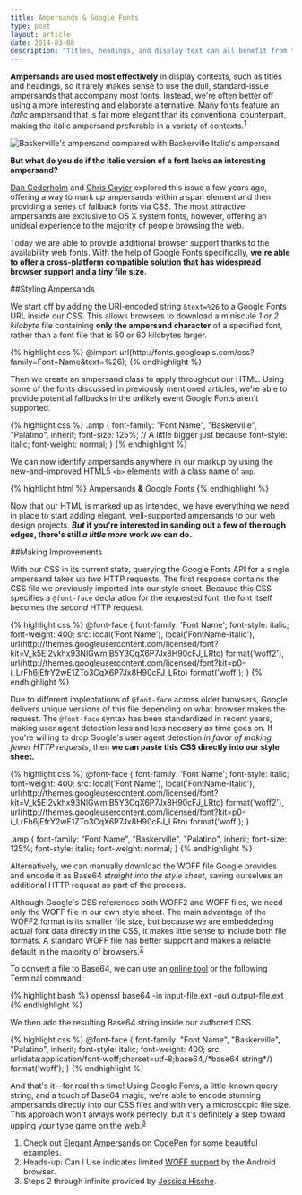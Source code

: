 ```yaml
---
title: Ampersands & Google Fonts
type: post
layout: article
date: 2014-03-08
description: "Titles, headings, and display text can all benefit from the use of a well-placed ampersand. Today Google Fonts makes using beautiful ampersands on the web easier and more widely supported than ever before."
---
```



[simplebits]: http://simplebits.com/notebook/2008/08/14/ampersands-2/
[css1]: http://css-tricks.com/using-the-best-ampersand-available/
[css2]: http://css-tricks.com/snippets/css/fancy-ampersand/
[codepen]: http://codepen.io/johndjameson/full/qzmFf
[base64]: http://www.motobit.com/util/base64-decoder-encoder.asp


<b class="tsc">Ampersands are used most effectively</b> in display contexts, such as titles and headings, so it rarely makes sense to use the dull, standard-issue ampersands that accompany most fonts. Instead, we're often better off using a more interesting and elaborate alternative. Many fonts feature an *italic* ampersand that is far more elegant than its conventional counterpart, making the italic ampersand preferable in a variety of contexts.<sup class="post-marker"><a href="#note:1">1</a></sup>

![Baskerville's ampersand compared with Baskerville Italic's ampersand](assets/images/ampersands-baskerville.svg)

**But what do you do if the italic version of a font lacks an interesting ampersand?**

[Dan Cederholm][simplebits] and [Chris Coyier][css1] explored this issue a few years ago, offering a way to mark up ampersands within a span element and then providing a series of fallback fonts via <abbr>CSS</abbr>. The most attractive ampersands are exclusive to <abbr>OS X</abbr> system fonts, however, offering an unideal experience to the majority of people browsing the web.

Today we are able to provide additional browser support thanks to the availability web fonts. With the help of Google Fonts specifically, **we're able to offer a cross-platform compatible solution that has widespread browser support and a tiny file size.**


##Styling Ampersands

We start off by adding the <abbr>URI</abbr>-encoded string `&text=%26` to a Google Fonts <abbr>URL</abbr> inside our <abbr>CSS</abbr>. This allows browsers to download a miniscule *1 or 2 kilobyte* file containing **only the ampersand character** of a specified font, rather than a font file that is 50 or 60 kilobytes larger.

<div class="well mbmrl mtmrl">
{% highlight css %}
@import url(http://fonts.googleapis.com/css?family=Font+Name&text=%26);
{% endhighlight %}
</div>

Then we create an ampersand class to apply throughout our <abbr>HTML</abbr>. Using some of the fonts discussed in previously mentioned articles, we're able to provide potential fallbacks in the unlikely event Google Fonts aren't supported.

<div class="well mbmrl mtmrl">
{% highlight css %}
.amp {
  font-family: "Font Name", "Baskerville", "Palatino", inherit;
  font-size: 125%; // A little bigger just because
  font-style: italic;
  font-weight: normal;
}
{% endhighlight %}
</div>

We can now identify ampersands anywhere in our markup by using the new-and-improved <abbr>HTML5</abbr> `<b>` elements with a class name of `amp`.

<div class="well mbmrl mtmrl">
{% highlight html %}
Ampersands <b class="amp">&amp;</b> Google Fonts
{% endhighlight %}
</div>

Now that our <abbr>HTML</abbr> is marked up as intended, we have everything we need in place to start adding elegant, well-supported ampersands to our web design projects. ***But* if you're interested in sanding out a few of the rough edges, there's still *a little more* work we can do.**


##Making Improvements

With our <abbr>CSS</abbr> in its current state, querying the Google Fonts <abbr>API</abbr> for a single ampersand takes up *two* <abbr>HTTP</abbr> requests. The first response contains the <abbr>CSS</abbr> file we previously imported into our style sheet. Because this <abbr>CSS</abbr> specifies a `@font-face` declaration for the requested font, the font itself becomes the *second* <abbr>HTTP</abbr> request.

<div class="well mbmrl mtmrl">
{% highlight css %}
@font-face {
  font-family: 'Font Name';
  font-style: italic;
  font-weight: 400;
  src: local('Font Name'), local('FontName-Italic'), url(http://themes.googleusercontent.com/licensed/font?kit=V_k5El2vkhx93NlGwmIB5Y3CqX6P7Jx8H90cFJ_LRto) format('woff2'), url(http://themes.googleusercontent.com/licensed/font?kit=p0-i_LrFh6jEfrY2wE1ZTo3CqX6P7Jx8H90cFJ_LRto) format('woff');
}
{% endhighlight %}
</div>

Due to different implentations of `@font-face` across older browsers, Google delivers unique versions of this file depending on what browser makes the request. The `@font-face` syntax has been standardized in recent years, making user agent detection less and less necesary as time goes on. If you're willing to drop Google's user agent detection *in favor of making fewer <abbr>HTTP</abbr> requests*, then **we can paste this <abbr>CSS</abbr> directly into our style sheet.**

<div class="well mbmrl mtmrl">
{% highlight css %}
@font-face {
  font-family: 'Font Name';
  font-style: italic;
  font-weight: 400;
  src: local('Font Name'), local('FontName-Italic'), url(http://themes.googleusercontent.com/licensed/font?kit=V_k5El2vkhx93NlGwmIB5Y3CqX6P7Jx8H90cFJ_LRto) format('woff2'), url(http://themes.googleusercontent.com/licensed/font?kit=p0-i_LrFh6jEfrY2wE1ZTo3CqX6P7Jx8H90cFJ_LRto) format('woff');
}

.amp {
  font-family: "Font Name", "Baskerville", "Palatino", inherit;
  font-size: 125%;
  font-style: italic;
  font-weight: normal;
}
{% endhighlight %}
</div>

Alternatively, we can manually download the <abbr>WOFF</abbr> file Google provides and encode it as Base64 *straight into the style sheet*, saving ourselves an additional <abbr>HTTP</abbr> request as part of the process.

Although Google's <abbr>CSS</abbr> references both <abbr>WOFF2</abbr> and <abbr>WOFF</abbr> files, we need only the <abbr>WOFF</abbr> file in our own style sheet. The main advantage of the <abbr>WOFF2</abbr> format is its smaller file size, but because we are embeddeding actual font data directly in the <abbr>CSS</abbr>, it makes little sense to include both file formats. A standard <abbr>WOFF</abbr> file has better support and makes a reliable default in the majority of browsers.<sup class="post-marker"><a href="#note:2">2</a></sup>

To convert a file to Base64, we can use an [online tool][base64] or the following Terminal command:

<div class="well mbmrl mtmrl">
{% highlight bash %}
openssl base64 -in input-file.ext -out output-file.ext
{% endhighlight %}
</div>

We then add the resulting Base64 string inside our authored <abbr>CSS</abbr>.

<div class="well mbmrl mtmrl">
{% highlight css %}
@font-face {
  font-family: "Font Name", "Baskerville", "Palatino", inherit;
  font-style: italic;
  font-weight: 400;
  src: url(data:application/font-woff;charset=utf-8;base64,/*base64 string*/) format('woff');
}
{% endhighlight %}
</div>

And that's it&mdash;for real this time! Using Google Fonts, a little-known query string, and a touch of Base64 magic, we're able to encode stunning ampersands directly into our <abbr>CSS</abbr> files and with very a microscopic file size. This approach won't always work perfecly, but it's definitely a step toward upping your type game on the web.<sup class="post-marker"><a href="#note:3">3</a></sup>

<ol class="post-footnotes">
    <li id="note:1">Check out <a href="http://codepen.io/johndjameson/full/qzmFf">Elegant Ampersands</a> on CodePen for some beautiful examples.</li>
    <li id="note:2">Heads-up: Can I Use indicates limited <a href="http://caniuse.com/#search=woff"><abbr>WOFF</abbr> support</a> by the Android browser.</li>
    <li id="note:3">Steps 2 through infinite provided by <a href="http://jessicahische.is/talkingtype">Jessica Hische</a>.</li>
</ol>
